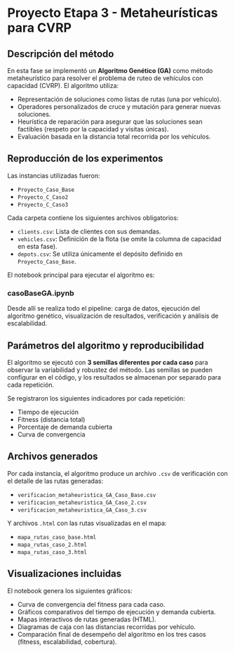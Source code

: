 # Proyecto Etapa 3 - Metaheurísticas para CVRP

## Descripción del método

En esta fase se implementó un **Algoritmo Genético (GA)** como método metaheurístico para resolver el problema de ruteo de vehículos con capacidad (CVRP). El algoritmo utiliza:

- Representación de soluciones como listas de rutas (una por vehículo).
- Operadores personalizados de cruce y mutación para generar nuevas soluciones.
- Heurística de reparación para asegurar que las soluciones sean factibles (respeto por la capacidad y visitas únicas).
- Evaluación basada en la distancia total recorrida por los vehículos.

## Reproducción de los experimentos

Las instancias utilizadas fueron:

- `Proyecto_Caso_Base`
- `Proyecto_C_Caso2`
- `Proyecto_C_Caso3`

Cada carpeta contiene los siguientes archivos obligatorios:

- `clients.csv`: Lista de clientes con sus demandas.
- `vehicles.csv`: Definición de la flota (se omite la columna de capacidad en esta fase).
- `depots.csv`: Se utiliza únicamente el depósito definido en `Proyecto_Caso_Base`.

El notebook principal para ejecutar el algoritmo es:

### casoBaseGA.ipynb


Desde allí se realiza todo el pipeline: carga de datos, ejecución del algoritmo genético, visualización de resultados, verificación y análisis de escalabilidad.

## Parámetros del algoritmo y reproducibilidad

El algoritmo se ejecutó con **3 semillas diferentes por cada caso** para observar la variabilidad y robustez del método. Las semillas se pueden configurar en el código, y los resultados se almacenan por separado para cada repetición.

Se registraron los siguientes indicadores por cada repetición:

- Tiempo de ejecución
- Fitness (distancia total)
- Porcentaje de demanda cubierta
- Curva de convergencia

## Archivos generados

Por cada instancia, el algoritmo produce un archivo `.csv` de verificación con el detalle de las rutas generadas:

- `verificacion_metaheuristica_GA_Caso_Base.csv`
- `verificacion_metaheuristica_GA_Caso_2.csv`
- `verificacion_metaheuristica_GA_Caso_3.csv`

Y archivos `.html` con las rutas visualizadas en el mapa:

- `mapa_rutas_caso_base.html`
- `mapa_rutas_caso_2.html`
- `mapa_rutas_caso_3.html`

## Visualizaciones incluidas

El notebook genera los siguientes gráficos:

- Curva de convergencia del fitness para cada caso.
- Gráficos comparativos del tiempo de ejecución y demanda cubierta.
- Mapas interactivos de rutas generadas (HTML).
- Diagramas de caja con las distancias recorridas por vehículo.
- Comparación final de desempeño del algoritmo en los tres casos (fitness, escalabilidad, cobertura).


